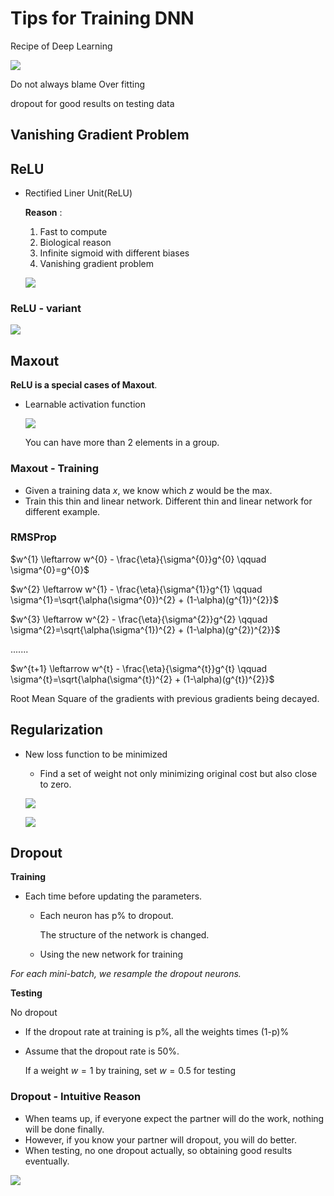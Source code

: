 # Tips for Training DNN

Recipe of Deep Learning

![](/images/deep-learn-1/recipe-of-deep-learning.png)

Do not always blame Over fitting

dropout for good results on testing data

## Vanishing Gradient Problem

## ReLU

- Rectified Liner Unit(ReLU)

  **Reason** :

  1. Fast to compute
  2. Biological reason
  3. Infinite sigmoid with different biases
  4. Vanishing gradient problem

  ![](/images/deep-learn-1/relu.png)

### ReLU - variant

![](/images/deep-learn-1/relu-variant.png)

## Maxout

**ReLU is a special cases of Maxout**.

- Learnable activation function

  ![](/images/deep-learn-1/maxout.png)

  You can have more than 2 elements in a group.

### Maxout - Training

- Given a training data $x$, we know which $z$ would be the max.
- Train this thin and linear network.
  Different thin and linear network for different example.

### RMSProp

$w^{1} \leftarrow w^{0} - \frac{\eta}{\sigma^{0}}g^{0} \qquad \sigma^{0}=g^{0}$

$w^{2} \leftarrow w^{1} - \frac{\eta}{\sigma^{1}}g^{1} \qquad \sigma^{1}=\sqrt{\alpha(\sigma^{0})^{2} + (1-\alpha)(g^{1})^{2}}$

$w^{3} \leftarrow w^{2} - \frac{\eta}{\sigma^{2}}g^{2} \qquad \sigma^{2}=\sqrt{\alpha(\sigma^{1})^{2} + (1-\alpha)(g^{2})^{2}}$

.......

$w^{t+1} \leftarrow w^{t} - \frac{\eta}{\sigma^{t}}g^{t} \qquad \sigma^{t}=\sqrt{\alpha(\sigma^{t})^{2} + (1-\alpha)(g^{t})^{2}}$

Root Mean Square of the gradients with previous gradients being decayed.

## Regularization

- New loss function to be minimized

  - Find a set of weight not only minimizing original cost but also close to zero.

  ![](/images/deep-learn-1/regularization.png)

  ![](/images/deep-learn-1/regularization-2.png)

## Dropout

**Training**

- Each time before updating the parameters.

  - Each neuron has p% to dropout.

    The structure of the network is changed.

  - Using the new network for training

_For each mini-batch, we resample the dropout neurons._

**Testing**

No dropout

- If the dropout rate at training is p%, all the weights times (1-p)%
- Assume that the dropout rate is 50%.

  If a weight $w=1$ by training, set $w=0.5$ for testing

### Dropout - Intuitive Reason

- When teams up, if everyone expect the partner will do the work, nothing will be done finally.
- However, if you know your partner will dropout, you will do better.
- When testing, no one dropout actually, so obtaining good results eventually.

![](/images/deep-learn-1/dnn.png)
